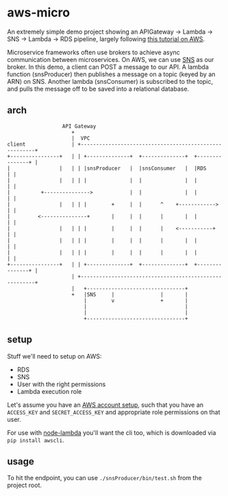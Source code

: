 # aws-micro

An extremely simple demo project showing an APIGateway -> Lambda -> SNS -> Lambda -> RDS pipeline, largely following [this tutorial on AWS](http://docs.aws.amazon.com/sns/latest/dg/sns-lambda.html).

Microservice frameworks often use brokers to achieve async communication between microservices. On AWS, we can use [SNS](https://aws.amazon.com/sns/) as our broker. In this demo, a client can POST a message to our API. A lambda function (snsProducer) then publishes a message on a topic (keyed by an ARN) on SNS. Another lambda (snsConsumer) is subscribed to the topic, and pulls the message off to be saved into a relational database.

## arch

                      API Gateway
                         +
                         |  VPC
    client               | +-------------------------------------------------------+
    +----------------+   | | +--------------+  +--------------+  +---------------+ |
    |                |   | | |snsProducer   |  |snsConsumer   |  |RDS            | |
    |                |   | | |              |  |              |  |               | |
    |          +--------------->            |  |              |  |               | |
    |                |   | | |        +     |  |      ^    +------------>        | |
    |         <---------------+       |     |  |      |       |  |               | |
    |                |   | | |        |     |  |      |    <-----------+         | |
    |                |   | | |        |     |  |      |       |  |               | |
    |                |   | | |        |     |  |      |       |  |               | |
    +----------------+   | | +--------------+  +--------------+  +---------------+ |
                         | +-------------------------------------------------------+
                         |   +--------------------------------+
                         +   |SNS     |               |       |
                             |        v               +       |
                             |                                |
                             |                                |
                             +--------------------------------+


## setup

Stuff we'll need to setup on AWS:

- RDS
- SNS
- User with the right permissions
- Lambda execution role

Let's assume you have an [AWS account setup](http://docs.aws.amazon.com/lambda/latest/dg/setup.html), such that you have an `ACCESS_KEY` and `SECRET_ACCESS_KEY` and appropriate role permissions on that user.

For use with [node-lambda](https://www.npmjs.com/package/node-lambda) you'll want the cli too, which is downloaded via `pip install awscli`.

## usage

To hit the endpoint, you can use `./snsProducer/bin/test.sh` from the project root.
